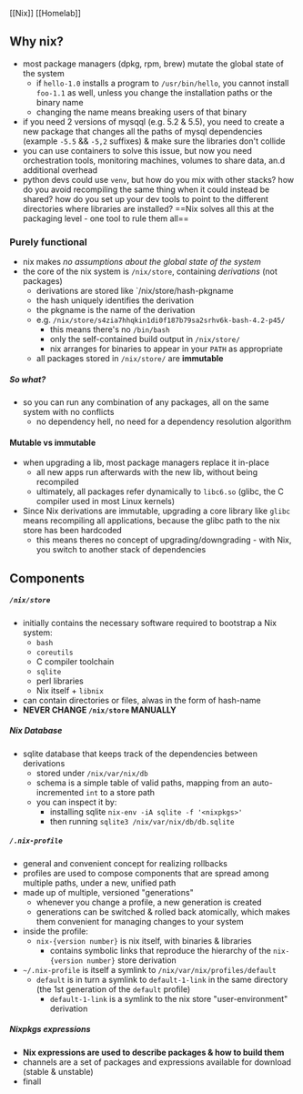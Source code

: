 [[Nix]] [[Homelab]]

## Why nix?
- most package managers (dpkg, rpm, brew) mutate the global state of the system
	- if `hello-1.0` installs a program to `/usr/bin/hello`, you cannot install `foo-1.1` as well, unless you change the installation paths or the binary name
	- changing the name means breaking users of that binary
- if you need 2 versions of mysqql (e.g. 5.2 & 5.5), you need to create a new package that changes all the paths of mysql dependencies (example `-5.5` && `-5,2` suffixes) & make sure the libraries don't collide
- you can use containers to solve this issue, but now you need orchestration tools, monitoring machines, volumes to share data, an.d additional overhead
- python devs could use `venv`, but how do you mix with other stacks? how do you avoid recompiling the same thing when it could instead be shared? how do you set up your dev tools to point to the different directories where libraries are installed?
==Nix solves all this at the packaging level - one tool to rule them all==

### Purely functional
- nix makes *no assumptions about the global state of the system*
- the core of the nix system is `/nix/store`, containing *derivations* (not packages)
	- derivations are stored like `/nix/store/hash-pkgname
	- the hash uniquely identifies the derivation
	- the pkgname is the name of the derivation
	- e.g. `/nix/store/s4zia7hhqkin1di0f187b79sa2srhv6k-bash-4.2-p45/`
		- this means there's no `/bin/bash`
		- only the self-contained build output in `/nix/store/`
		- nix arranges for binaries to appear in your `PATH` as appropriate
	- all packages stored in `/nix/store/` are **immutable**
##### So what?
- so you can run any combination of any packages, all on the same system with no conflicts
	- no dependency hell, no need for a dependency resolution algorithm

#### Mutable vs immutable
- when upgrading a lib, most package managers replace it in-place
	- all new apps run afterwards with the new lib, without being recompiled
	- ultimately, all packages refer dynamically to `libc6.so` (glibc, the C compiler used in most Linux kernels)
- Since Nix derivations are immutable, upgrading a core library like `glibc` means recompiling all applications, because the glibc path to the nix store has been hardcoded
	- this means theres no concept of upgrading/downgrading - with Nix, you switch to another stack of dependencies


## Components
##### `/nix/store`
- initially contains the necessary software required to bootstrap a Nix system:
	- `bash`
	- `coreutils`
	- C compiler toolchain
	- `sqlite`
	- perl libraries
	- Nix itself + `libnix`
- can contain directories or files, alwas in the form of hash-name
- **NEVER CHANGE `/nix/store` MANUALLY**

##### Nix Database
- sqlite database that keeps track of the dependencies between derivations
	- stored under `/nix/var/nix/db`
	- schema is a simple table of valid paths, mapping from an auto-incremented `int` to a store path
	- you can inspect it by:
		- installing sqlite `nix-env -iA sqlite -f '<nixpkgs>'`
		- then running `sqlite3 /nix/var/nix/db/db.sqlite`

##### `/.nix-profile`
- general and convenient concept for realizing rollbacks
- profiles are used to compose components that are spread among multiple paths, under a new, unified path
- made up of multiple, versioned "generations"
	- whenever you change a profile, a new generation is created
	- generations can be switched & rolled back atomically, which makes them convenient for managing changes to your system
- inside the profile:
	- `nix-{version number}` is nix itself, with binaries & libraries
		- contains symbolic links that reproduce the hierarchy of the `nix-{version number}` store derivation
- `~/.nix-profile` is itself a symlink to `/nix/var/nix/profiles/default`
	- `default` is in turn a symlink to `default-1-link` in the same directory (the 1st generation of the `default` profile)
		- `default-1-link` is a symlink to the nix store "user-environment" derivation

##### Nixpkgs expressions
- **Nix expressions are used to describe packages & how to build them**
- channels are a set of packages and expressions available for download (stable & unstable)
- finall
